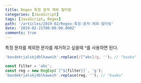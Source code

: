 ```yaml
---
title: Regex 특정 문자 제외 필터링
categories: [JavaScript]
tags: [JavaScript, Regex]
path: '/articles/2019-02/Regex-특정-문자-제외-필터링'
date: '2019-02-21T00:00:00.000Z'
comments: true
---
```


특정 문자를 제외한 문자를 제거하고 싶을때 ^를 사용하면 된다.

```javascript
'basdekrjalskjdblkaweih'.replace(/[^abc]/g, ''); // "baaba"

const filter = 'abc';
const reg = new RegExp(`[^${filter}]`, 'g');
'basdekrjalskjdblkaweih'.replace(reg, ''); // "baaba"
```
